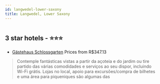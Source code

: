 ```yaml
---
id: langwedel-lower-saxony
title: Langwedel, Lower Saxony
---
```


<center><img src="https://i.travelapi.com/hotels/36000000/35200000/35199000/35198940/9071f7fb_z.jpg" alt="" /></center>


##  3 star hotels - ⭐️⭐️⭐️

-    [Gästehaus Schlossgarten](https://www.hurb.com/br/aud/https://www.hurb.com/br/hotels/langwedel/gastehaus-schlossgarten-HT-B214?cmp=18055) Prices from R$347.13
   > Contemple fantásticas vistas a partir da açoteia e do jardim ou tire partido das várias comodidades e serviços ao seu dispor, incluindo Wi-Fi grátis. Lojas no local, apoio para excursões/compra de bilhetes e uma área para piqueniques são algumas das 
